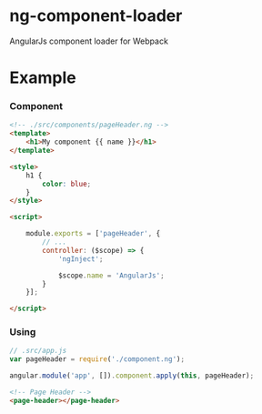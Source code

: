 # ng-component-loader

AngularJs component loader for Webpack

# Example

### Component

```html
<!-- ./src/components/pageHeader.ng -->
<template>
    <h1>My component {{ name }}</h1>
</template>

<style>
    h1 {
        color: blue;
    }
</style>

<script>

    module.exports = ['pageHeader', {
        // ...
        controller: ($scope) => {
            'ngInject';

            $scope.name = 'AngularJs';
        }
    }];

</script>
```

### Using
```js
// .src/app.js
var pageHeader = require('./component.ng');

angular.module('app', []).component.apply(this, pageHeader);

```
```html
<!-- Page Header -->
<page-header></page-header>
```

